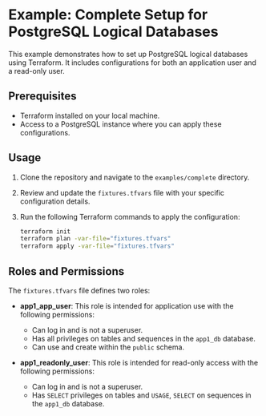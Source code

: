 # Example: Complete Setup for PostgreSQL Logical Databases

This example demonstrates how to set up PostgreSQL logical databases using Terraform. It includes configurations for both an application user and a read-only user.

## Prerequisites

- Terraform installed on your local machine.
- Access to a PostgreSQL instance where you can apply these configurations.

## Usage

1. Clone the repository and navigate to the `examples/complete` directory.
2. Review and update the `fixtures.tfvars` file with your specific configuration details.
3. Run the following Terraform commands to apply the configuration:

   ```bash
   terraform init
   terraform plan -var-file="fixtures.tfvars"
   terraform apply -var-file="fixtures.tfvars"
   ```

## Roles and Permissions

The `fixtures.tfvars` file defines two roles:

- **app1_app_user**: This role is intended for application use with the following permissions:

  - Can log in and is not a superuser.
  - Has all privileges on tables and sequences in the `app1_db` database.
  - Can use and create within the `public` schema.

- **app1_readonly_user**: This role is intended for read-only access with the following permissions:
  - Can log in and is not a superuser.
  - Has `SELECT` privileges on tables and `USAGE`, `SELECT` on sequences in the `app1_db` database.
